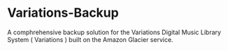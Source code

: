 Variations-Backup
=================

A comphrehensive backup solution for the Variations Digital Music Library System ( Variations ) built on the Amazon Glacier service.
